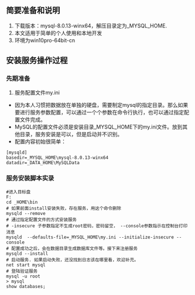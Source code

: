 ## 简要准备和说明
1. 下载版本：mysql-8.0.13-winx64，解压目录定为_MYSQL_HOME.
2. 本文适用于简单的个人使用和本地开发
3. 环境为win10pro-64bit-cn

## 安装服务操作过程
### 先期准备
1. 服务配置文件my.ini  
 + 因为本人习惯把数据放在单独的硬盘，需要制定mysql的指定目录。那么如果要进行服务参数配置，可以通过一个个参数在命令行执行，也可以通过指定配置文件完成。
 + MySQL的配置文件必须是安装目录_MYSQL_HOME下的my.ini文件。放到其他目录，服务安装是可以，但是启动并不识别。
 + 配置内容初始很简单：
```properties
[mysqld]
basedir=_MYSQL_HOME\mysql-8.0.13-winx64
datadir=_DATA_HOME\MySQLData
```

### 服务安装脚本实录

```shell
#进入目标盘
F:
cd _HOME\bin
# 如果前面install安装失败，存在服务，用这个命令删除
mysqld --remove
# 通过指定配置文件的方式安装服务
# -insecure 子参数指定不生成root密码，密码留空， --console参数指示在控制台打印消息
mysqld  --defaults-file=_MYSQL_HOME\my.ini --initialize-insecure --console
# 配置成功之后，会在数据目录生成数据库文件等。接下来注册服务
mysqld --install
# 启动服务. 如果启动失败，还没找到日志该在哪里看，欢迎补充。
net start mysql
# 登陆验证服务
mysql -u root
> mysql
show databases;
```
